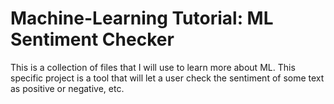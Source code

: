 # Machine-Learning Tutorial: ML Sentiment Checker

This is a collection of files that I will use to learn more about ML. This specific project is a tool that will let a user check the sentiment of some text as positive or negative, etc.
